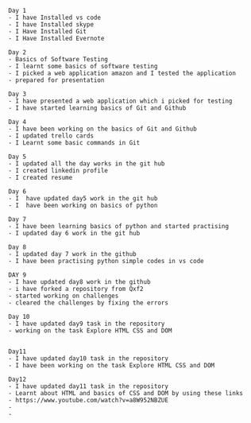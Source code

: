     Day 1
    - I have Installed vs code
    - I have Installed skype
    - I Have Installed Git
    - I Have Installed Evernote

    Day 2
    - Basics of Software Testing
    - I learnt some basics of software testing 
    - I picked a web application amazon and I tested the application
    - prepared for presentation  

    Day 3
    - I have presented a web application which i picked for testing
    - I have started learning basics of Git and Github

    Day 4
    - I have been working on the basics of Git and Github
    - I updated trello cards
    - I Learnt some basic commands in Git

    Day 5
    - I updated all the day works in the git hub
    - I created linkedin profile 
    - I created resume

    Day 6
    - I  have updated day5 work in the git hub
    - I  have been working on basics of python
    
    Day 7
    - I have been learning basics of python and started practising 
    - I updated day 6 work in the git hub
    
    Day 8
    - I updated day 7 work in the github
    - I have been practising python simple codes in vs code
    
    DAY 9
    - I have updated day8 work in the github
    - i have forked a repository from Qxf2
    - started working on challenges
    - cleared the challenges by fixing the errors
    
    Day 10
    - I have updated day9 task in the repository
    - working on the task Explore HTML CSS and DOM


    Day11
    - I have updated day10 task in the repository
    - I have been working on the task Explore HTML CSS and DOM

    Day12
    - I have updated day11 task in the repository 
    - Learnt about HTML and basics of CSS and DOM by using these links
    - https://www.youtube.com/watch?v=a8W952NBZUE
    -
    -
 